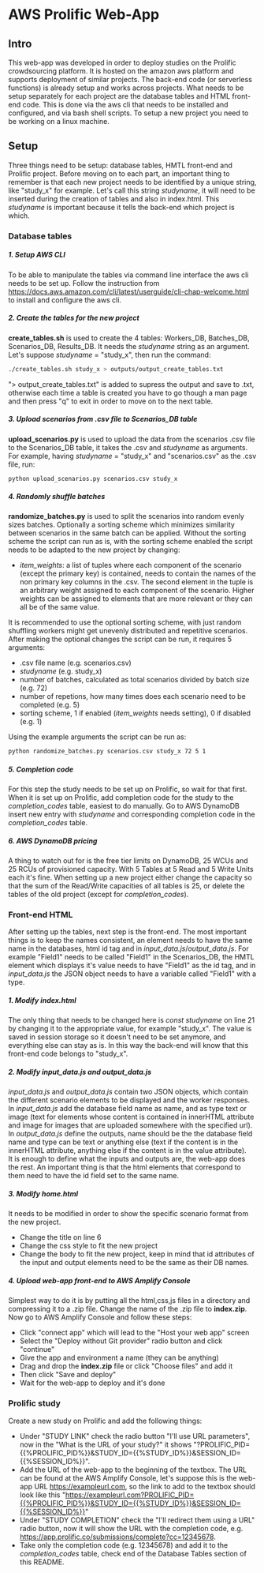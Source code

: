 # AWS Prolific Web-App

## Intro

This web-app was developed in order to deploy studies on the Prolific crowdsourcing platform. It is hosted on the amazon aws platform and supports deployment of similar projects. The back-end code (or serverless functions) is already setup and works across projects. What needs to be setup separately for each project are the database tables and HTML front-end code. This is done via the aws cli that needs to be installed and configured, and via bash shell scripts. To setup a new project you need to be working on a linux machine.

## Setup
Three things need to be setup: database tables, HMTL front-end and Prolific project. Before moving on to each part, an important thing to remember is that each new project needs to be identified by a unique string, like "study_x" for example. Let's call this string *studyname*, it will need to be inserted during the creation of tables and also in index.html. This *studyname* is important because it tells the back-end which project is which.

### Database tables

##### 1. Setup AWS CLI
To be able to manipulate the tables via command line interface the aws cli needs to be set up. Follow the instruction from https://docs.aws.amazon.com/cli/latest/userguide/cli-chap-welcome.html to install and configure the aws cli.

##### 2. Create the tables for the new project

**create_tables.sh** is used  to create the 4 tables: Workers_DB, Batches_DB, Scenarios_DB, Results_DB.
It needs the *studyname* string as an argument. Let's suppose *studyname* = "study_x", then run the command:

```bash
./create_tables.sh study_x > outputs/output_create_tables.txt
```
"> output_create_tables.txt" is added to supress the output and save to .txt, otherwise each time a table is created you have to go though a man page and then press "q" to exit in order to move on to the next table.

##### 3. Upload scenarios from .csv file to Scenarios_DB table

**upload_scenarios.py** is used to upload the data from the scenarios .csv file to the Scenarios_DB table, it takes the .csv and *studyname* as arguments. For example, having *studyname* = "study_x" and "scenarios.csv" as the .csv file, run:

```bash
python upload_scenarios.py scenarios.csv study_x
```

##### 4. Randomly shuffle batches

**randomize_batches.py** is used to split the scenarios into random evenly sizes batches. Optionally a sorting scheme which minimizes similarity between scenarios in the same batch can be applied. Without the sorting scheme the script can run as is, with the sorting scheme enabled the script needs to be adapted to the new project by changing:
- *item_weights*: a list of tuples where each component of the scenario (except the primary key) is contained, needs to contain the names of the non primary key columns in the .csv. The second element in the tuple is an arbitrary weight assigned to each component of the scenario. Higher weights can be assigned to elements that are more relevant or they can all be of the same value.

It is recommended to use the optional sorting scheme, with just random shuffling workers might get unevenly distributed and repetitive scenarios. After making the optional changes the script can be run, it requires 5 arguments:
- .csv file name (e.g. scenarios.csv)
- *studyname* (e.g. study_x)
- number of batches, calculated as total scenarios divided by batch size (e.g. 72)
- number of repetions, how many times does each scenario need to be completed (e.g. 5)
- sorting scheme, 1 if enabled (*item_weights* needs setting), 0 if disabled (e.g. 1)

Using the example arguments the script can be run as:

```bash
python randomize_batches.py scenarios.csv study_x 72 5 1
```

##### 5.  Completion code
For this step the study needs to be set up on Prolific, so wait for that first. When it is set up on Prolific, add completion code for the study to the *completion_codes* table, easiest to do manually. Go to AWS DynamoDB insert new entry with *studyname* and corresponding completion code in the *completion_codes* table.

##### 6. AWS DynamoDB pricing
A thing to watch out for is the free tier limits on DynamoDB, 25 WCUs and 25 RCUs of provisioned capacity. With 5 Tables at 5 Read and 5 Write Units each it's fine. When setting up a new project either change the capacity so that the sum of the Read/Write capacities of all tables is 25, or delete the tables of the old project (except for  *completion_codes*).

### Front-end HTML

After setting up the tables, next step is the front-end. The most important things is to keep the names consistent, an element needs to have the same name in the databases, html id tag and in *input_data.js*/*output_data.js*. For example "Field1" needs to be called "Field1" in the Scenarios_DB, the HMTL element which displays it's value needs to have "Field1" as the id tag, and in *input_data.js* the JSON object needs to have a variable called "Field1" with a type.

##### 1. Modify *index.html*

The only thing that needs to be changed here is *const studyname* on line 21 by changing it to the appropriate value, for example "study_x". The value is saved in session storage so it doesn't need to be set anymore, and everything else can stay as is. In this way the back-end will know that this front-end code belongs to "study_x".

##### 2. Modify *input_data.js* and *output_data.js*  

*input_data.js* and *output_data.js* contain two JSON objects, which contain the different scenario elements to be displayed and the worker responses. <br> In *input_data.js* add the database field name as name, and as type text or image (text for elements whose content is contained in innerHTML attribute and image for images that are uploaded somewhere with the specified url). <br> In *output_data.js* define the outputs, name should be the the database field name and type can be text or anything else (text if the content is in the innerHTML attribute, anything else if the content is in the value attribute). <br>
It is enough to define what the inputs and outputs are, the web-app does the rest. An important thing is that the html elements that correspond to them need to have the id field set to the same name.

##### 3. Modify home.html

It needs to be modified in order to show the specific scenario format from the new project.

- Change the title on line 6
- Change the css style to fit the new project
- Change the body to fit the new project, keep in mind that id attributes of the input and output elements need to be the same as their DB names.

##### 4. Upload web-app front-end to AWS Amplify Console

Simplest way to do it is by putting all the html,css,js files in a directory and compressing it to a .zip file. Change the name of the .zip file to **index.zip**. Now go to AWS Amplify Console and follow these steps:
- Click "connect app" which will lead to the "Host your web app" screen
- Select the "Deploy without Git provider" radio button and click "continue"
- Give the app and environment a name (they can be anything)
- Drag and drop the **index.zip** file or click "Choose files" and add it
- Then click "Save and deploy"
- Wait for the web-app to deploy and it's done

### Prolific study

Create a new study on Prolific and add the following things:

- Under "STUDY LINK" check the radio button "I'll use URL parameters", now in the "What is the URL of your study?" it shows "?PROLIFIC_PID={{%PROLIFIC_PID%}}&STUDY_ID={{%STUDY_ID%}}&SESSION_ID={{%SESSION_ID%}}".
- Add the URL of the web-app to the beginning of the textbox. The URL can be found at the AWS Amplify Console, let's suppose this is the web-app URL https://exampleurl.com, so the link to add to the textbox should look like this "https://exampleurl.com?PROLIFIC_PID={{%PROLIFIC_PID%}}&STUDY_ID={{%STUDY_ID%}}&SESSION_ID={{%SESSION_ID%}}"
- Under "STUDY COMPLETION" check the "I'll redirect them using a URL" radio button, now it will show the URL with the completion code, e.g. https://app.prolific.co/submissions/complete?cc=12345678.
- Take only the completion code (e.g. 12345678) and add it to the *completion_codes* table, check end of the Database Tables section of this README.

